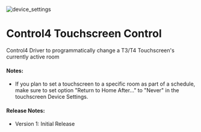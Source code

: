 ![device_settings](https://user-images.githubusercontent.com/69341431/179728352-e41122c9-f3c8-4a07-af4e-99561abf3411.png)

# Control4 Touchscreen Control
Control4 Driver to programmatically change a T3/T4 Touchscreen's currently active room

#### Notes:

- If you plan to set a touchscreen to a specific room as part of a schedule, make sure to set option "Return to Home After..." to "Never" in the touchscreen Device Settings.

#### Release Notes:

- Version 1: Initial Release
